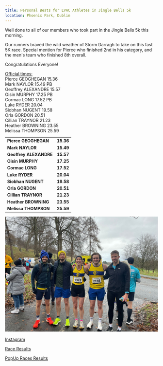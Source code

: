 ```yaml
---
title: Personal Bests for LVAC Athletes in Jingle Bells 5k
location: Phoenix Park, Dublin
---
```


Well done to all of our members who took part in the Jingle Bells 5k this morning.

Our runners braved the wild weather of Storm Darragh to take on this fast 5K race.
Special mention for Pierce who finished 2nd in his category, and the men's team who finished 8th overall.

Congratulations Everyone!

<u>Official times:</u><br>
Pierce GEOGHEGAN 15.36<br>
Mark NAYLOR 15.49 PB<br>
Geoffrey ALEXANDRE 15.57<br>
Oisin MURPHY 17.25 PB<br>
Cormac LONG 17.52 PB<br>
Luke RYDER 20.04<br>
Siobhan NUGENT 19.58<br>
Orla GORDON 20.51<br>
Cillian TRAYNOR 21.23<br>
Heather BROWNING 23.55<br>
Melissa THOMPSON 25.59<br>

<table class="table">
  <tr>
    <td class="yellow-text"><strong>Pierce GEOGHEGAN</strong></td>
    <td class="yellow-text"><strong>15.36</strong></td>
  </tr>
  <tr>
    <td class="skyblue-text"><strong>Mark NAYLOR</strong></td>
    <td class="skyblue-text"><strong>15.49</strong></td>
  </tr>
  <tr>
    <td class="yellow-text"><strong>Geoffrey ALEXANDRE</strong></td>
    <td class="yellow-text"><strong>15.57</strong></td>
  </tr>
  <tr>
    <td class="skyblue-text"><strong>Oisin MURPHY</strong></td>
    <td class="skyblue-text"><strong>17.25</strong></td> 
  </tr>
  <tr>
    <td class="yellow-text"><strong>Cormac LONG</strong></td>
    <td class="yellow-text"><strong>17.52</strong></td>
  </tr>
  <tr>
    <td class="skyblue-text"><strong>Luke RYDER</strong></td>
    <td class="skyblue-text"><strong>20.04</strong></td> 
  </tr>
  <tr>
    <td class="yellow-text"><strong>Siobhan NUGENT</strong></td>
    <td class="yellow-text"><strong>19.58</strong></td> 
  </tr>
  <tr>
    <td class="skyblue-text"><strong>Orla GORDON</strong></td>
    <td class="skyblue-text"><strong>20.51</strong></td> 
  </tr>
  <tr>
    <td class="yellow-text"><strong>Cillian TRAYNOR</strong></td>
    <td class="yellow-text"><strong>21.23</strong></td> 
  </tr>
  <tr>
    <td class="skyblue-text"><strong>Heather BROWNING</strong></td>
    <td class="skyblue-text"><strong>23.55</strong></td> 
  </tr>
  <tr>
    <td class="yellow-text"><strong>Melissa THOMPSON</strong></td>
    <td class="yellow-text"><strong>25.59</strong></td> 
  </tr>
</table>

<img src="/assets/images/races/2024/2024-12-07_jingle_bells.jpg" class="img-fluid" alt="LVAC Team">

<a href="https://www.instagram.com/p/DDSaqb2OezB/?img_index=1" target="_blank" rel="noopener noreferrer">Instagram</a>

<a href="/races/2024-12-07-Jingle-Bells-5k/" target="_blank" rel="noopener noreferrer">Race Results</a>

<a href="https://www.popupraces.ie/race/jingle-bells-5k-and-family-fun-run-2024/" target="_blank" rel="noopener noreferrer">PopUp Races Results</a>


